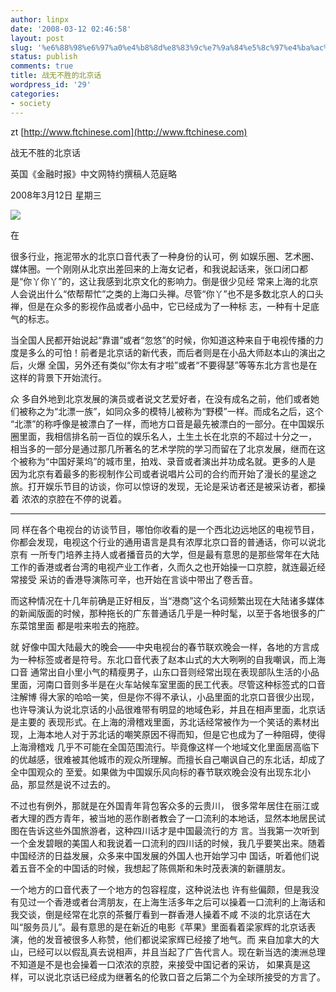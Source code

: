```yaml
---
author: linpx
date: '2008-03-12 02:46:58'
layout: post
slug: '%e6%88%98%e6%97%a0%e4%b8%8d%e8%83%9c%e7%9a%84%e5%8c%97%e4%ba%ac%e8%af%9d'
status: publish
comments: true
title: 战无不胜的北京话
wordpress_id: '29'
categories:
- society
---
```


zt [http://www.ftchinese.com](http://www.ftchinese.com)

  

战无不胜的北京话


英国《金融时报》中文网特约撰稿人范庭略

2008年3月12日 星期三


  
  

![](http://www.ftchinese.com/ftimages/000004847/1.jpg)

  

在

很多行业，拖泥带水的北京口音代表了一种身份的认可，例
如娱乐圈、艺术圈、媒体圈。一个刚刚从北京出差回来的上海女记者，和我说起话来，张口闭口都是“你丫你丫”的，这让我感到北京文化的影响力。倒是很少见经
常来上海的北京人会说出什么“侬帮帮忙”之类的上海口头禅。尽管“你丫”也不是多数北京人的口头禅，但是在众多的影视作品或者小品中，它已经成为了一种标
志，一种有十足底气的标志。

当全国人民都开始说起“靠谱”或者“忽悠”的时候，你知道这种来自于电视传播的力度是多么的可怕！前者是北京话的新代表，而后者则是在小品大师赵本山的演出之后，火爆
全国，另外还有类似“你太有才啦”或者“不要得瑟”等等东北方言也是在这样的背景下开始流行。

众 多自外地到北京发展的演员或者说文艺爱好者，在没有成名之前，他们或者她们被称之为“北漂一族”，如同众多的模特儿被称为“野模”一样。而成名之后，这个
“北漂”的称呼像是被漂白了一样，而地方口音是最先被漂白的一部分。在中国娱乐圈里面，我相信排名前一百位的娱乐名人，土生土长在北京的不超过十分之一，
相当多的一部分是通过那几所著名的艺术学院的学习而留在了北京发展，继而在这个被称为“中国好莱坞”的城市里，拍戏、录音或者演出并功成名就。更多的人是
因为北京有着最多的影视制作公司或者说唱片公司的合约而开始了漫长的星途之旅。打开娱乐节目的访谈，你可以惊讶的发现，无论是采访者还是被采访者，都操着
浓浓的京腔在不停的说着。

* * *

同 样在各个电视台的访谈节目，哪怕你收看的是一个西北边远地区的电视节目，你都会发现，电视这个行业的通用语言是具有浓厚北京口音的普通话，你可以说北京有
一所专门培养主持人或者播音员的大学，但是最有意思的是那些常年在大陆工作的香港或者台湾的电视产业工作者，久而久之也开始操一口京腔，就连最近经常接受
采访的香港导演陈可辛，也开始在言谈中带出了卷舌音。

而这种情况在十几年前确是正好相反，当“港商”这个名词频繁出现在大陆诸多媒体的新闻版面的时候，那种拖长的广东普通话几乎是一种时髦，以至于各地很多的广东菜馆里面
都是啦来啦去的拖腔。

就 好像中国大陆最大的晚会——中央电视台的春节联欢晚会一样，各地的方言成为一种标签或者是符号。东北口音代表了赵本山式的大大咧咧的自我嘲讽，而上海口音
通常出自小里小气的精瘦男子，山东口音则经常出现在表现部队生活的小品里面，河南口音则多半是在火车站候车室里面的民工代表。尽管这种标签式的口音注解博
得大家的哈哈一笑，但是你不得不承认，小品里面的北京口音很少出现，也许导演认为说北京话的小品很难带有明显的地域色彩，并且在相声里面，北京话是主要的
表现形式。在上海的滑稽戏里面，苏北话经常被作为一个笑话的素材出现，上海本地人对于苏北话的嘲笑原因不得而知，但是它也成为了一种阻碍，使得上海滑稽戏
几乎不可能在全国范围流行。毕竟像这样一个地域文化里面居高临下的优越感，很难被其他城市的观众所理解。而擅长自己嘲讽自己的东北话，却成了全中国观众的
至爱。如果做为中国娱乐风向标的春节联欢晚会没有出现东北小品，那显然是说不过去的。

不过也有例外，那就是在外国青年背包客众多的云贵川，
很多常年居住在丽江或者大理的西方青年，被当地的恶作剧者教会了一口流利的本地话，显然本地居民试图在告诉这些外国旅游者，这种四川话才是中国最流行的方
言。当我第一次听到一个金发碧眼的美国人和我说着一口流利的四川话的时候，我几乎要笑出来。随着中国经济的日益发展，众多来中国发展的外国人也开始学习中
国话，听着他们说着五音不全的中国话的时候，我想起了陈佩斯和朱时茂表演的新疆朋友。

一个地方的口音代表了一个地方的包容程度，这种说法也
许有些偏颇，但是我没有见过一个香港或者台湾朋友，在上海生活多年之后可以操着一口流利的上海话和我交谈，倒是经常在北京的茶餐厅看到一群香港人操着不咸
不淡的北京话在大叫“服务员儿”。最有意思的是在新近的电影《苹果》里面看着梁家辉的北京话表演，他的发音被很多人称赞，他们都说梁家辉已经接了地气。而
来自加拿大的大山，已经可以以假乱真去说相声，并且当起了广告代言人。现在新当选的澳洲总理不知道是不是也会操着一口浓浓的京腔，来接受中国记者的采访，
如果真是这样，可以说北京话已经成为继著名的伦敦口音之后第二个为全球所接受的方言了。

  


